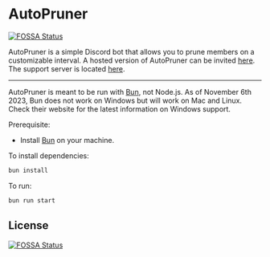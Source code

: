 # AutoPruner
[![FOSSA Status](https://app.fossa.com/api/projects/git%2Bgithub.com%2Fnet-tech%2Fauto-pruner.svg?type=shield)](https://app.fossa.com/projects/git%2Bgithub.com%2Fnet-tech%2Fauto-pruner?ref=badge_shield)

AutoPruner is a simple Discord bot that allows you to prune members on a customizable interval. A hosted version of AutoPruner can be invited [here](https://discord.com/api/oauth2/authorize?client_id=1049762823997231134&permissions=274878286850&scope=applications.commands%20bot). The support server is located [here](https://discord.com/invite/wAhhesqCAH).

---

AutoPruner is meant to be run with [Bun](https://bun.sh), not Node.js. As of November 6th 2023, Bun does not work on Windows but will work on Mac and Linux. Check their website for the latest information on Windows support.

Prerequisite:
- Install [Bun](https://bun.sh) on your machine.

To install dependencies:

```bash
bun install
```

To run:

```bash
bun run start
```


## License
[![FOSSA Status](https://app.fossa.com/api/projects/git%2Bgithub.com%2Fnet-tech%2Fauto-pruner.svg?type=large)](https://app.fossa.com/projects/git%2Bgithub.com%2Fnet-tech%2Fauto-pruner?ref=badge_large)